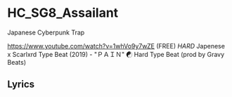 # HC_SG8_Assailant
Japanese Cyberpunk Trap

https://www.youtube.com/watch?v=1whVo9y7wZE
(FREE) *HARD* Japenese x Scarlxrd Type Beat (2019) - "ＰＡＩＮ" ☯ Hard Type Beat (prod by Gravy Beats)

## Lyrics

```

```
